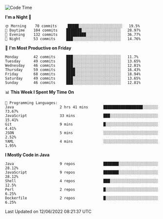 <!--START_SECTION:waka-->
![Code Time](http://img.shields.io/badge/Code%20Time-0%20secs-blue)

**I'm a Night 🦉** 

```text
🌞 Morning    70 commits     █████░░░░░░░░░░░░░░░░░░░░   19.5% 
🌆 Daytime    104 commits    ███████░░░░░░░░░░░░░░░░░░   28.97% 
🌃 Evening    132 commits    █████████░░░░░░░░░░░░░░░░   36.77% 
🌙 Night      53 commits     ███░░░░░░░░░░░░░░░░░░░░░░   14.76%

```
📅 **I'm Most Productive on Friday** 

```text
Monday       42 commits     ███░░░░░░░░░░░░░░░░░░░░░░   11.7% 
Tuesday      49 commits     ███░░░░░░░░░░░░░░░░░░░░░░   13.65% 
Wednesday    46 commits     ███░░░░░░░░░░░░░░░░░░░░░░   12.81% 
Thursday     59 commits     ████░░░░░░░░░░░░░░░░░░░░░   16.43% 
Friday       68 commits     ████░░░░░░░░░░░░░░░░░░░░░   18.94% 
Saturday     49 commits     ███░░░░░░░░░░░░░░░░░░░░░░   13.65% 
Sunday       46 commits     ███░░░░░░░░░░░░░░░░░░░░░░   12.81%

```


📊 **This Week I Spent My Time On** 

```text
💬 Programming Languages: 
Java                     2 hrs 41 mins       ██████████████████░░░░░░░   73.67% 
JavaScript               33 mins             ███░░░░░░░░░░░░░░░░░░░░░░   15.41% 
Git                      9 mins              █░░░░░░░░░░░░░░░░░░░░░░░░   4.41% 
JSON                     5 mins              ░░░░░░░░░░░░░░░░░░░░░░░░░   2.52% 
YAML                     4 mins              ░░░░░░░░░░░░░░░░░░░░░░░░░   1.95%

```

**I Mostly Code in Java** 

```text
Java                     9 repos             ███████░░░░░░░░░░░░░░░░░░   28.12% 
JavaScript               9 repos             ███████░░░░░░░░░░░░░░░░░░   28.12% 
Shell                    4 repos             ███░░░░░░░░░░░░░░░░░░░░░░   12.5% 
Perl                     2 repos             █░░░░░░░░░░░░░░░░░░░░░░░░   6.25% 
Dockerfile               2 repos             █░░░░░░░░░░░░░░░░░░░░░░░░   6.25%

```



 Last Updated on 12/06/2022 08:21:37 UTC
<!--END_SECTION:waka-->
